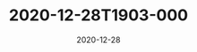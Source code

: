 ---
date: 2020-12-28
title: 2020-12-28T1903-000
hero: 2020/2020-12-28T1903-000.jpeg

# briefly describe the image…
alt: ''

# insert the closed caption text after the three-dash break…
# (include line-breaks, punctuation, and capitalization)
---